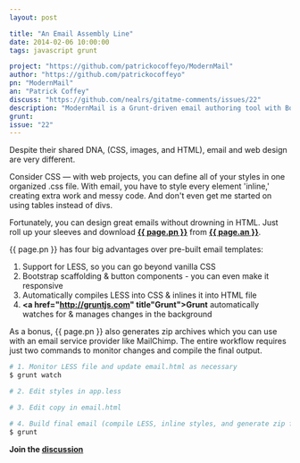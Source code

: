 ```yaml
---
layout: post

title: "An Email Assembly Line"
date: 2014-02-06 10:00:00
tags: javascript grunt

project: "https://github.com/patrickocoffeyo/ModernMail"
author: "https://github.com/patrickocoffeyo"
pn: "ModernMail"
an: "Patrick Coffey"
discuss: "https://github.com/nealrs/gitatme-comments/issues/22"
description: "ModernMail is a Grunt-driven email authoring tool with Bootstrap & LESS"
grunt:
issue: "22"
---
```


Despite their shared DNA, (CSS, images, and HTML), email and web design are very different.

Consider CSS &mdash; with web projects, you can define all of your styles in one organized .css file. With email, you have to style every element 'inline,' creating extra work and messy code. And don't even get me started on using tables instead of divs.

Fortunately, you can design great emails without drowning in HTML. Just roll up your sleeves and download <strong><a href="{{ page.project }}" target="_blank" title="{{ page.pn }} on GitHub">{{ page.pn }}</a></strong> from <strong><a href="{{ page.author }}" target="_blank" title="{{ page.an }} on GitHub">{{ page.an }}</a></strong>.

{{ page.pn }} has four big advantages over pre-built email templates:

1. Support for LESS, so you can go beyond vanilla CSS
2. Bootstrap scaffolding & button components - you can even make it responsive
3. Automatically compiles LESS into CSS & inlines it into HTML file
4. <strong><a href="http://gruntjs.com" title"Grunt">Grunt</a></strong> automatically watches for & manages changes in the background

As a bonus, {{ page.pn }} also generates zip archives which you can use with an email service provider like MailChimp. The entire workflow requires just two commands to monitor changes and compile the final output.

```bash
# 1. Monitor LESS file and update email.html as necessary
$ grunt watch

# 2. Edit styles in app.less

# 3. Edit copy in email.html

# 4. Build final email (compile LESS, inline styles, and generate zip file)
$ grunt
```

<p><strong>Join the <a class = "nodeco" href="{{ page.url }}#comments" title="Discuss this issue of Git @ Me online"><i class="icon-comments icon-large "></i> discussion</a></strong></p>
